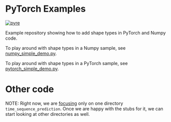 # PyTorch Examples

[![pyre](https://github.com/pradeep90/examples/workflows/Run%20Pyre/badge.svg)](https://github.com/pradeep90/examples/actions/workflows/main.yml)

Example repository showing how to add shape types in PyTorch and Numpy code.

To play around with shape types in a Numpy sample, see [numpy_simple_demo.py](./numpy_simple_demo.py).

To play around with shape types in a PyTorch sample, see [pytorch_simple_demo.py](./pytorch_simple_demo.py).

# Other code

NOTE: Right now, we are [focusing](https://github.com/pradeep90/pytorch_examples/blob/master/.pyre_configuration#L3) only on one directory `time_sequence_prediction`. Once we are happy with the stubs for it, we can start looking at other directories as well.
